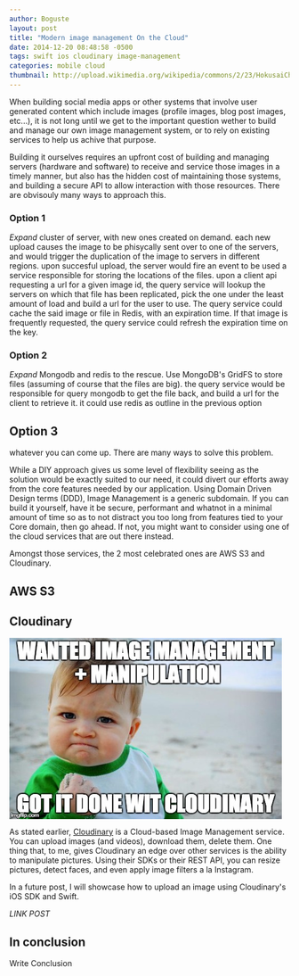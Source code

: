```yaml
---
author: Boguste
layout: post
title: "Modern image management On the Cloud"
date: 2014-12-20 08:48:58 -0500
tags: swift ios cloudinary image-management
categories: mobile cloud
thumbnail: http://upload.wikimedia.org/wikipedia/commons/2/23/HokusaiChushingura.jpg
---
```


When building social media apps or other systems that involve user generated content which include images (profile images, blog post images, etc...), it is not long until we get to the important question wether to build and manage our own image management system, or to rely on existing services to help us achive that purpose.

Building it ourselves requires an upfront cost of building and managing servers (hardware and software) to receive and service those images in a timely manner, but also has the hidden cost of maintaining those systems, and building a secure API to allow interaction with those resources. There are obvisouly many ways to approach this.

### Option 1 

*Expand*
cluster of server, with new ones created on demand. each new upload causes the image to be phisycally sent over to one of the servers, and would trigger the duplication of the image to servers in different regions. upon succesful upload, the server would fire an event to be used a service responsible for storing the locations of the files. upon a client api requesting a url for a given image id, the query service will lookup the servers on which that file has been replicated, pick the one under the least amount of load and build a url for the user to use. The query service could cache the said image or file in Redis, with an expiration time. If that image is frequently requested, the query service could refresh the expiration time on the key.

### Option 2

*Expand*
Mongodb and redis to the rescue. Use MongoDB's GridFS to store files (assuming of course that the files are big). the query service would be responsible for query mongodb to get the file back, and build a url for the client to retrieve it. it could use redis as outline in the previous option

## Option 3

whatever you can come up. There are many ways to solve this problem.

While a DIY approach gives us some level of flexibility seeing as the solution would be exactly suited to our need, it could divert our efforts away from the core features needed by our application. Using Domain Driven Design terms (DDD), Image Management is a generic subdomain. If you can build it yourself, have it be secure, performant and whatnot in a minimal amount of time so as to not distract you too long from features tied to your Core domain, then go ahead. If not, you might want to consider using one of the cloud services that are out there instead.

Amongst those services, the 2 most celebrated ones are AWS S3 and Cloudinary.

## <a name="awsS3">AWS S3</a>

## <a name="cloudinary">Cloudinary</a>

<img src="/assets/img/memes/cloudinary-imagemanagement-manipulation.jpg" align="middle" alt="Cloudinary"/>

As stated earlier, [Cloudinary](http://cloudinary.com/) is a Cloud-based Image Management service. You can upload images (and videos), download them, delete them. One thing that, to me, gives Cloudinary an edge over other services is the ability to manipulate pictures. Using their SDKs or their REST API, you can resize pictures, detect faces, and even apply image filters a la Instagram.

In a future post, I will showcase how to upload an image using Cloudinary's iOS SDK and Swift.

*LINK POST*

## <a name="final">In conclusion</a>

Write Conclusion



